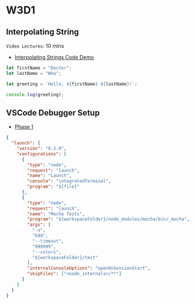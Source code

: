 # W3D1

## Interpolating String

`Video Lectures`: 10 mins

- [Interpolating Strings Code Demo]

```js
let firstName = "Doctor";
let lastName = "Who";

let greeting = `Hello, ${firstName} ${lastName}!`;

console.log(greeting);
```

## VSCode Debugger Setup

- [Phase 1]

```json
{
  "launch": {
    "version": "0.2.0",
    "configurations": [
      {
        "type": "node",
        "request": "launch",
        "name": "Launch",
        "console": "integratedTerminal",
        "program": "${file}"
      },
      {
        "type": "node",
        "request": "launch",
        "name": "Mocha Tests",
        "program": "${workspaceFolder}/node_modules/mocha/bin/_mocha",
        "args": [
          "-u",
          "bdd",
          "--timeout",
          "999999",
          "--colors",
          "${workspaceFolder}/test"
        ],
        "internalConsoleOptions": "openOnSessionStart",
        "skipFiles": ["<node_internals>/**"]
      }
    ]
  }
}
```

[Interpolating Strings Code Demo]: https://open.appacademy.io/learn/js-py---jun-2021-cohort-1-online/week-3-jun-2021-cohort-1-online/interpolating-strings-code-demo
[Phase 1]: https://open.appacademy.io/learn/js-py---jun-2021-cohort-1-online/week-3-jun-2021-cohort-1-online/vscode-debugger-practice
